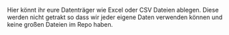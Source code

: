 Hier könnt ihr eure Datenträger wie Excel oder CSV Dateien ablegen. Diese werden nicht getrakt so dass wir jeder eigene Daten verwenden können und keine großen Dateien im Repo haben.